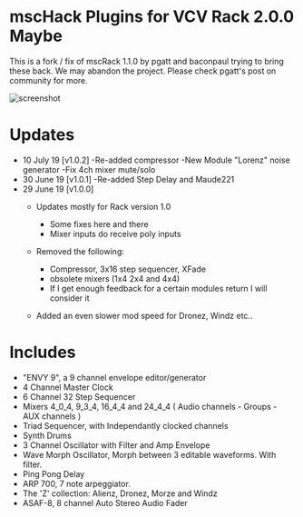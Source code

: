 # mscHack Plugins for VCV Rack 2.0.0 Maybe

This is a fork / fix of mscRack 1.1.0 by pgatt and baconpaul
trying to bring these back. We may abandon the project. Please
check pgatt's post on community for more.


![screenshot](modules.PNG)

# Updates
- 10 July 19 [v1.0.2]
	-Re-added compressor
	-New Module "Lorenz" noise generator
	-Fix 4ch mixer mute/solo
- 30 June 19 [v1.0.1]
	-Re-added Step Delay and Maude221
- 29 June 19 [v1.0.0]
	- Updates mostly for Rack version 1.0
		- Some fixes here and there
		- Mixer inputs do receive poly inputs

	- Removed the following:
		- Compressor, 3x16 step sequencer, XFade
		- obsolete mixers (1x4 2x4 and 4x4)
		- If I get enough feedback for a certain modules return I will consider it

	- Added an even slower mod speed for Dronez, Windz etc..

# Includes
- "ENVY 9", a 9 channel envelope editor/generator
- 4 Channel Master Clock
- 6 Channel 32 Step Sequencer
- Mixers 4_0_4, 9_3_4, 16_4_4 and 24_4_4 ( Audio channels - Groups - AUX channels )
- Triad Sequencer, with Independantly clocked channels
- Synth Drums
- 3 Channel Oscillator with Filter and Amp Envelope 
- Wave Morph Oscillator, Morph between 3 editable waveforms.  With filter.
- Ping Pong Delay
- ARP 700, 7 note arpeggiator.
- The 'Z' collection: Alienz, Dronez, Morze and Windz
- ASAF-8, 8 channel Auto Stereo Audio Fader
